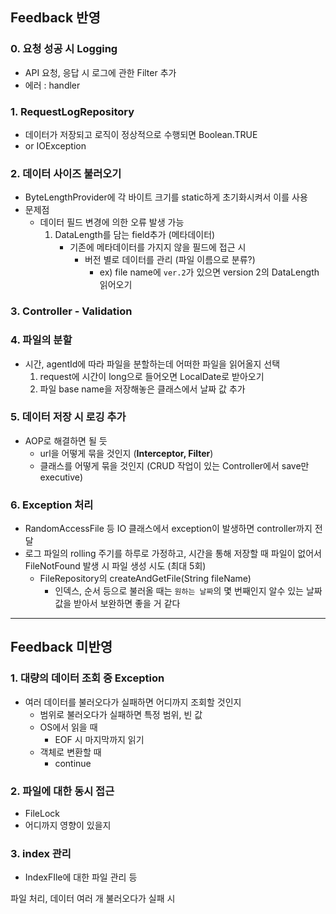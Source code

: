 ## Feedback 반영

### 0. 요청 성공 시 Logging
- API 요청, 응답 시 로그에 관한 Filter 추가
- 에러 : handler

### 1. RequestLogRepository

- 데이터가 저장되고 로직이 정상적으로 수행되면 Boolean.TRUE
- or IOException

### 2. 데이터 사이즈 불러오기

- ByteLengthProvider에 각 바이트 크기를 static하게 초기화시켜서 이를 사용
- 문제점
    - 데이터 필드 변경에 의한 오류 발생 가능
        1. DataLength를 담는 field추가 (메타데이터)
            - 기존에 메타데이터를 가지지 않을 필드에 접근 시
                - 버전 별로 데이터를 관리 (파일 이름으로 분류?)
                    - ex) file name에 `ver.2`가 있으면 version 2의 DataLength 읽어오기

### 3. Controller - Validation

### 4. 파일의 분할

- 시간, agentId에 따라 파일을 분할하는데 어떠한 파일을 읽어올지 선택
    1. request에 시간이 long으로 들어오면 LocalDate로 받아오기
    2. 파일 base name을 저장해놓은 클래스에서 날짜 값 추가

### 5. 데이터 저장 시 로깅 추가

- AOP로 해결하면 될 듯
    - url을 어떻게 묶을 것인지 (**Interceptor, Filter**)
    - 클래스를 어떻게 묶을 것인지 (CRUD 작업이 있는 Controller에서 save만 executive)

### 6. Exception 처리

- RandomAccessFile 등 IO 클래스에서 exception이 발생하면 controller까지 전달
- 로그 파일의 rolling 주기를 하루로 가정하고, 시간을 통해 저장할 때 파일이 없어서 FileNotFound 발생 시 파일 생성 시도 (최대 5회)
    - FileRepository의 createAndGetFile(String fileName)
        + 인덱스, 순서 등으로 불러올 때는 `원하는 날짜`의 몇 번째인지 알수 있는 날짜 값을 받아서 보완하면 좋을 거 같다

---

## Feedback 미반영

### 1. 대량의 데이터 조회 중 Exception

- 여러 데이터를 불러오다가 실패하면 어디까지 조회할 것인지
    - 범위로 불러오다가 실패하면 특정 범위, 빈 값
    - OS에서 읽을 때
        - EOF 시 마지막까지 읽기
    - 객체로 변환할 때
        - continue

### 2. 파일에 대한 동시 접근

- FileLock
- 어디까지 영향이 있을지

### 3. index 관리

- IndexFIle에 대한 파일 관리 등

파일 처리, 데이터 여러 개 불러오다가 실패 시

